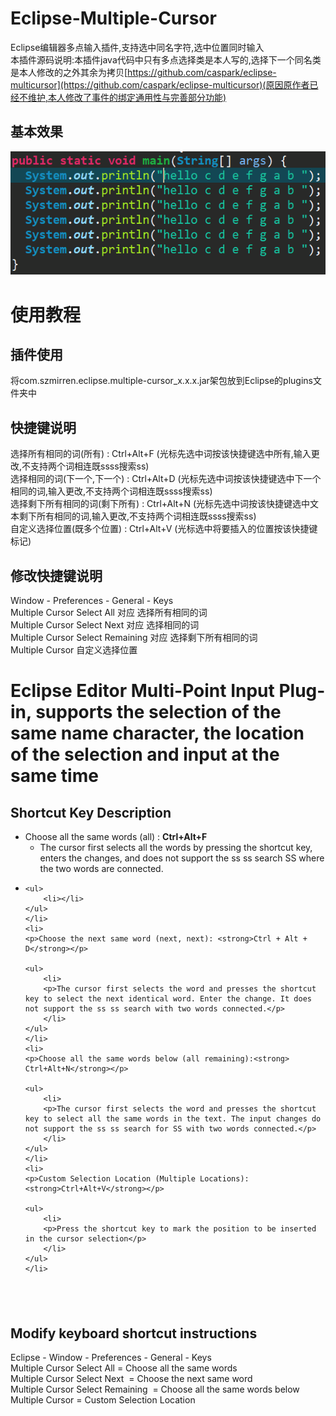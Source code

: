 # Eclipse-Multiple-Cursor
Eclipse编辑器多点输入插件,支持选中同名字符,选中位置同时输入<br>
本插件源码说明:本插件java代码中只有多点选择类是本人写的,选择下一个同名类是本人修改的之外其余为拷贝[https://github.com/caspark/eclipse-multicursor](https://github.com/caspark/eclipse-multicursor)(原因原作者已经不维护,本人修改了事件的绑定通用性与完善部分功能)
## 基本效果
![gif](https://raw.githubusercontent.com/shenzhenMirren/MyGithubResources/master/image/Eclipse-Multiple-Cursor.gif)
# 使用教程
## 插件使用
将com.szmirren.eclipse.multiple-cursor_x.x.x.jar架包放到Eclipse的plugins文件夹中<br>
## 快捷键说明
选择所有相同的词(所有) : Ctrl+Alt+F (光标先选中词按该快捷键选中所有,输入更改,不支持两个词相连既ssss搜索ss)<br>
选择相同的词(下一个,下一个) : Ctrl+Alt+D (光标先选中词按该快捷键选中下一个相同的词,输入更改,不支持两个词相连既ssss搜索ss)<br>
选择剩下所有相同的词(剩下所有) : Ctrl+Alt+N (光标先选中词按该快捷键选中文本剩下所有相同的词,输入更改,不支持两个词相连既ssss搜索ss)<br>
自定义选择位置(既多个位置) : Ctrl+Alt+V (光标选中将要插入的位置按该快捷键标记)<br>
## 修改快捷键说明
Window - Preferences - General - Keys <br>
Multiple Cursor Select All 对应 选择所有相同的词<br>
Multiple Cursor Select Next 对应 选择相同的词<br>
Multiple Cursor Select Remaining 对应 选择剩下所有相同的词<br>
Multiple Cursor 自定义选择位置 <br>

# Eclipse Editor Multi-Point Input Plug-in, supports the selection of the same name character, the location of the selection and input at the same time

## Shortcut Key Description
* Choose all the same words (all) : <strong>Ctrl+Alt+F </strong>
    * The cursor first selects all the words by pressing the shortcut key, enters the changes, and does not support the ss ss search SS where the two words are connected.

<ul>
	<li>

	<ul>
		<li></li>
	</ul>
	</li>
	<li>
	<p>Choose the next same word (next, next): <strong>Ctrl + Alt + D</strong></p>

	<ul>
		<li>
		<p>The cursor first selects the word and presses the shortcut key to select the next identical word. Enter the change. It does not support the ss ss search with two words connected.</p>
		</li>
	</ul>
	</li>
	<li>
	<p>Choose all the same words below (all remaining):<strong> Ctrl+Alt+N</strong></p>

	<ul>
		<li>
		<p>The cursor first selects the word and presses the shortcut key to select all the same words in the text. The input changes do not support the ss ss search for SS with two words connected.</p>
		</li>
	</ul>
	</li>
	<li>
	<p>Custom Selection Location (Multiple Locations): <strong>Ctrl+Alt+V</strong></p>

	<ul>
		<li>
		<p>Press the shortcut key to mark the position to be inserted in the cursor selection</p>
		</li>
	</ul>
	</li>
</ul>

<h2>&nbsp;</h2>

<h2>Modify keyboard shortcut instructions</h2>

<p>Eclipse - Window - Preferences - General - Keys<br />
Multiple Cursor Select All = Choose all the same words<br />
Multiple Cursor Select Next&nbsp; = Choose the next same word<br />
Multiple Cursor Select Remaining&nbsp; = Choose all the same words below<br />
Multiple Cursor = Custom Selection Location</p>
